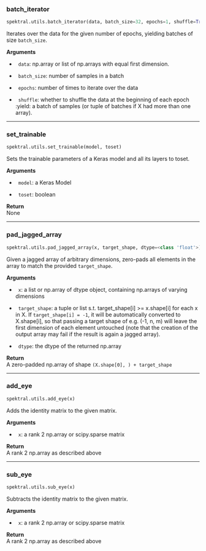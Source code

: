 ### batch_iterator


```python
spektral.utils.batch_iterator(data, batch_size=32, epochs=1, shuffle=True)
```



Iterates over the data for the given number of epochs, yielding batches of
size `batch_size`.

**Arguments**  

- ` data`: np.array or list of np.arrays with equal first dimension.

- ` batch_size`: number of samples in a batch

- ` epochs`: number of times to iterate over the data

- ` shuffle`: whether to shuffle the data at the beginning of each epoch
:yield: a batch of samples (or tuple of batches if X had more than one 
array). 

----

### set_trainable


```python
spektral.utils.set_trainable(model, toset)
```



Sets the trainable parameters of a Keras model and all its layers to toset.

**Arguments**  

- ` model`: a Keras Model

- ` toset`: boolean

**Return**  
 None

----

### pad_jagged_array


```python
spektral.utils.pad_jagged_array(x, target_shape, dtype=<class 'float'>)
```



Given a jagged array of arbitrary dimensions, zero-pads all elements in the
array to match the provided `target_shape`.

**Arguments**  

- ` x`: a list or np.array of dtype object, containing np.arrays of
varying dimensions

- ` target_shape`: a tuple or list s.t. target_shape[i] >= x.shape[i]
for each x in X.
If `target_shape[i] = -1`, it will be automatically converted to X.shape[i], 
so that passing a target shape of e.g. (-1, n, m) will leave the first 
dimension of each element untouched (note that the creation of the output
array may fail if the result is again a jagged array). 

- ` dtype`: the dtype of the returned np.array

**Return**  
 A zero-padded np.array of shape `(X.shape[0], ) + target_shape`

----

### add_eye


```python
spektral.utils.add_eye(x)
```



Adds the identity matrix to the given matrix.

**Arguments**  

- ` x`: a rank 2 np.array or scipy.sparse matrix

**Return**  
 A rank 2 np.array as described above

----

### sub_eye


```python
spektral.utils.sub_eye(x)
```



Subtracts the identity matrix to the given matrix.

**Arguments**  

- ` x`: a rank 2 np.array or scipy.sparse matrix

**Return**  
 A rank 2 np.array as described above
